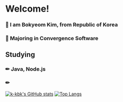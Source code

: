 # Welcome!
### 📌 I am Bokyeom Kim, from Republic of Korea 
### 📌 Majoring in Convergence Software
## Studying
### ✏ Java, Node.js
### ✏ 

[![k-kbk's GitHub stats](https://github-readme-stats.vercel.app/api?username=k-kbk&theme=algolia&hide=prs,issuses,contribs)](https://github.com/anuraghazra/github-readme-stats) [![Top Langs](https://github-readme-stats.vercel.app/api/top-langs/?username=k-kbk&layout=compact&theme=algolia)](https://github.com/anuraghazra/github-readme-stats)

